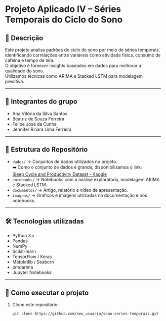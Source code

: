 # Projeto Aplicado IV – Séries Temporais do Ciclo do Sono

## 🎯 Descrição

Este projeto analisa padrões do ciclo do sono por meio de séries temporais, identificando correlações entre variáveis como atividade física, consumo de cafeína e tempo de tela.  
O objetivo é fornecer insights baseados em dados para melhorar a qualidade do sono.  
Utilizamos técnicas como ARIMA e Stacked LSTM para modelagem preditiva.

---

## 👥 Integrantes do grupo

- Ana Vitória da Silva Santos
- Beatriz de Souza Ferreira
- Felipe José da Cunha
- Jennifer Rinara Lima Ferreira

---

## 📁 Estrutura do Repositório

- `dados/` → Conjuntos de dados utilizados no projeto.  
  ➡️ Como o conjunto de dados é grande, disponibilizamos o link:  
  [Sleep Cycle and Productivity Dataset - Kaggle](https://www.kaggle.com/datasets/adilshamim8/sleep-cycle-and-productivity)  
- `notebooks/` → Notebooks com a análise exploratória, modelagem ARIMA e Stacked LSTM.  
- `documentos/` → Artigo, relatório e vídeo de apresentação.  
- `imagens/` → Gráficos e imagens utilizadas na documentação e nos notebooks.

---

## 🛠️ Tecnologias utilizadas

- Python 3.x
- Pandas
- NumPy
- Scikit-learn
- TensorFlow / Keras
- Matplotlib / Seaborn
- pmdarima
- Jupyter Notebooks

---

## 🚀 Como executar o projeto

1. Clone este repositório:  
   ```bash
   git clone https://github.com/seu_usuario/sono-series-temporais.git
